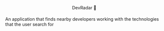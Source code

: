 <div align="center">DevRadar 📡</div>

####

An application that finds nearby developers working with the technologies that the user search for 
